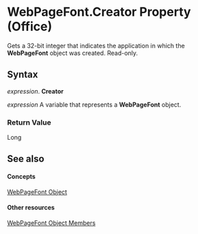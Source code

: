 
# WebPageFont.Creator Property (Office)

Gets a 32-bit integer that indicates the application in which the  **WebPageFont** object was created. Read-only.


## Syntax

 _expression_. **Creator**

 _expression_ A variable that represents a **WebPageFont** object.


### Return Value

Long


## See also


#### Concepts


[WebPageFont Object](daf3c079-520d-68bd-ec02-027776074505.md)
#### Other resources


[WebPageFont Object Members](82843862-c4b8-db92-d9a7-da36908a0b5e.md)